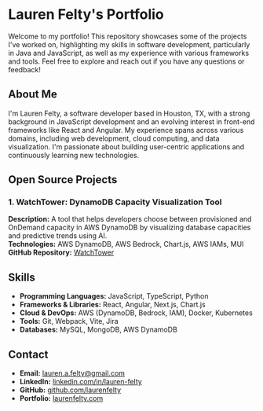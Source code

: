 # Lauren Felty's Portfolio

Welcome to my portfolio! This repository showcases some of the projects I've worked on, highlighting my skills in software development, particularly in Java and JavaScript, as well as my experience with various frameworks and tools. Feel free to explore and reach out if you have any questions or feedback!

## About Me

I'm Lauren Felty, a software developer based in Houston, TX, with a strong background in JavaScript development and an evolving interest in front-end frameworks like React and Angular. My experience spans across various domains, including web development, cloud computing, and data visualization. I'm passionate about building user-centric applications and continuously learning new technologies.

## Open Source Projects

### 1. **WatchTower: DynamoDB Capacity Visualization Tool**

**Description:** A tool that helps developers choose between provisioned and OnDemand capacity in AWS DynamoDB by visualizing database capacities and predictive trends using AI.  
**Technologies:** AWS DynamoDB, AWS Bedrock, Chart.js, AWS IAMs, MUI  
**GitHub Repository:** [WatchTower](https://github.com/oslabs-beta/watchtower)

## Skills

- **Programming Languages:** JavaScript, TypeScript, Python
- **Frameworks & Libraries:** React, Angular, Next.js, Chart.js
- **Cloud & DevOps:** AWS (DynamoDB, Bedrock, IAM), Docker, Kubernetes
- **Tools:** Git, Webpack, Vite, Jira
- **Databases:** MySQL, MongoDB, AWS DynamoDB

## Contact

- **Email:** [lauren.a.felty@gmail.com](mailto:lauren.a.felty@gmail.com)
- **LinkedIn:** [linkedin.com/in/lauren-felty](www.linkedin.com/in/lauren-felty)
- **GitHub:** [github.com/laurenfelty](www.github.com/laurenfelty)
- **Portfolio:** [laurenfelty.com](www.laurenfelty.com)
